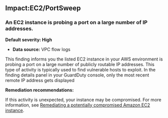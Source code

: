 

Impact:EC2/PortSweep
--------------------

### An EC2 instance is probing a port on a large number of IP addresses.

**Default severity: High**

* **Data source:** VPC flow logs

This finding informs you the listed EC2 instance in your AWS environment is probing a port on a large number of publicly routable IP addresses. This type of activity is typically used to find vulnerable hosts to exploit. In the finding details panel in your GuardDuty console, only the most recent remote IP address gets displayed

**Remediation recommendations:**

If this activity is unexpected, your instance may be compromised. For more information, see [Remediating a potentially compromised Amazon EC2 instance](https://docs.aws.amazon.com/guardduty/latest/ug/compromised-ec2.html).


